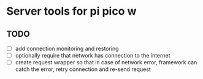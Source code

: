 # Server tools for pi pico w


## TODO
- [ ] add connection monitoring and restoring 
- [ ] optionally require that network has connection to the internet
- [ ] create request wrapper so that in case of network error, framework can catch the error, retry connection and re-send request    